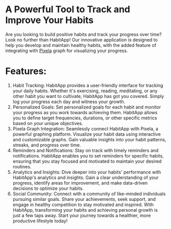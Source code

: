 # A Powerful Tool to Track and Improve Your Habits
Are you looking to build positive habits and track your progress over time? Look no further than HabitApp! Our innovative application is designed to help you develop and maintain healthy habits, with the added feature of integrating with <a href="https://pixe.la/">Pixela</a> graph for visualizing your progress.

# Features:
1. Habit Tracking: HabitApp provides a user-friendly interface for tracking your daily habits. Whether it's exercising, reading, meditating, or any other habit you want to cultivate, HabitApp has got you covered. Simply log your progress each day and witness your growth.
2. Personalized Goals: Set personalized goals for each habit and monitor your progress as you work towards achieving them. HabitApp allows you to define target frequencies, durations, or other specific metrics based on your unique objectives.
3. Pixela Graph Integration: Seamlessly connect HabitApp with Pixela, a powerful graphing platform. Visualize your habit data using interactive and customizable graphs. Gain valuable insights into your habit patterns, streaks, and progress over time.
4. Reminders and Notifications: Stay on track with timely reminders and notifications. HabitApp enables you to set reminders for specific habits, ensuring that you stay focused and motivated to maintain your desired routines.
5. Analytics and Insights: Dive deeper into your habits' performance with HabitApp's analytics and insights. Gain a clear understanding of your progress, identify areas for improvement, and make data-driven decisions to optimize your habits.
6. Social Community: Connect with a community of like-minded individuals pursuing similar goals. Share your achievements, seek support, and engage in healthy competition to stay motivated and inspired.
With HabitApp, transforming your habits and achieving personal growth is just a few taps away. Start your journey towards a healthier, more productive lifestyle today!
